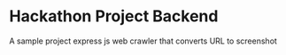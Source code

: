 # Hackathon Project Backend
 

A sample project express js web crawler that converts URL to screenshot

